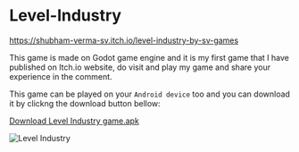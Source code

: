 # Level-Industry
https://shubham-verma-sv.itch.io/level-industry-by-sv-games 

This game is made on Godot game engine and it is my first game that I have published on Itch.io website, do visit and play my game and share your experience in the comment.

This game can be played on your `Android device` too and you can download it by clickng the download button bellow:

<!-- https://cdn.matix-media.net/direct-download/itchio -->
[Download Level Industry game.apk](https://cdn.matix-media.net/dd/95095504)



![Level Industry](https://user-images.githubusercontent.com/87477923/180423740-64c19be7-cf9e-47a1-bcfd-dc13931f88a8.jpg)
